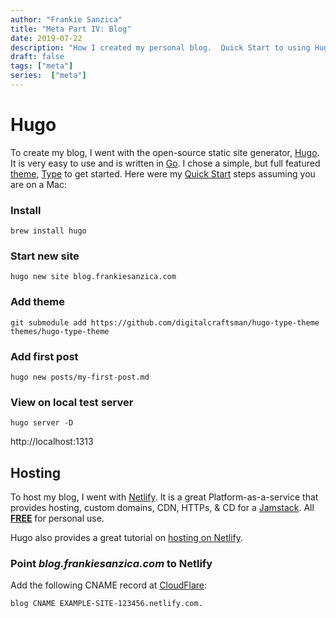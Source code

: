 ```yaml
---
author: "Frankie Sanzica"
title: "Meta Part IV: Blog"
date: 2019-07-22
description: "How I created my personal blog.  Quick Start to using Hugo, the static site generator.  Hosting for FREE on Netlify the Platform-as-a-service.  Pointing DNS at CloudFlare"
draft: false
tags: ["meta"]
series:  ["meta"]
---
```


# Hugo

To create my blog, I went with the open-source static site generator, [Hugo](https://gohugo.io/).  
It is very easy to use and is written in [Go](https://golang.org/).
I chose a simple, but full featured [theme](https://themes.gohugo.io/), [Type](https://themes.gohugo.io/type/) to get started.
Here were my [Quick Start](https://gohugo.io/getting-started/quick-start/) steps assuming you are on a Mac:

### Install

```
brew install hugo
```

### Start new site

```
hugo new site blog.frankiesanzica.com
```

### Add theme

```
git submodule add https://github.com/digitalcraftsman/hugo-type-theme themes/hugo-type-theme
```

### Add first post

```
hugo new posts/my-first-post.md
```

### View on local test server

```
hugo server -D
```

http://localhost:1313

## Hosting

To host my blog, I went with [Netlify](https://www.netlify.com/).  It is a great Platform-as-a-service that provides hosting, custom domains, CDN, HTTPs, & CD for a [Jamstack](https://jamstack.org).  All [**FREE**](https://www.netlify.com/pricing/) for personal use.

Hugo also provides a great tutorial on [hosting on Netlify](https://gohugo.io/hosting-and-deployment/hosting-on-netlify/).

### Point *blog.frankiesanzica.com* to Netlify

Add the following CNAME record at [CloudFlare](http://cloudflare.com/):

```
blog CNAME EXAMPLE-SITE-123456.netlify.com.
```